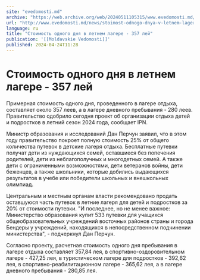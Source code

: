 ```yaml
---
site: "evedomosti.md"
archive: "https://web.archive.org/web/20240511105315/www.evedomosti.md/news/stoimost-odnogo-dnya-v-letnem-lagere-357-lej"
url: "http://www.evedomosti.md/news/stoimost-odnogo-dnya-v-letnem-lagere-357-lej"
language: ru
title: "Стоимость одного дня в летнем лагере - 357 лей"
publication: '[[Moldavskie Vedomosti]]'
published: 2024-04-24T11:28
---
```


# Стоимость одного дня в летнем лагере - 357 лей

Примерная стоимость одного дня, проведенного в лагере отдыха, составляет около 357 леев, а в лагере дневного пребывания - 280 леев. Правительство одобрило сегодня проект об организации отдыха детей и подростков в летний сезон 2024 года, сообщает IPN.

Министр образования и исследований Дан Перчун заявил, что в этом году правительство покроет полную стоимость 25% от общего количества путевок в детские лагеря отдыха. Бесплатные путевки получат дети из нуждающихся семей, оставшиеся без попечения родителей, дети из неблагополучных и многодетных семей. А также дети с ограниченными возможностями, дети ветеранов войны, дети беженцев, а также школьники, которые добились выдающихся результатов в учебе или победители школьных и внешкольных олимпиад.

Центральным и местным органам власти рекомендовано продать оставшуюся часть путевок в летние лагеря для детей и подростков за 20% от стоимости путевки. "И последнее, но не менее важное: Министерство образования купит 533 путевки для учащихся общеобразовательных учреждений восточных районов страны и города Бендеры у учреждений, находящихся в непосредственном подчинении министерства", - подчеркнул Дан Перчун.

Согласно проекту, расчетная стоимость одного дня пребывания в лагере отдыха составляет 357,84 лея, в спортивно-оздоровительном лагере - 427,25 лея, в туристическом лагере для подростков - 392,62 лея, в спортивно-реабилитационном лагере - 365,62 лея, а в лагере дневного пребывания - 280,85 лея.